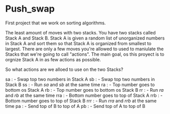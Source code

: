# Push_swap


First project that we work on sorting algorithms.

The least amount of moves with two stacks.
You have two stacks called Stack A and Stack B. Stack A is given a random list of unorganized numbers in Stack A and sort them so that Stack A is organized from smallest to largest. 
There are only a few moves you're allowed to used to maniulate the Stacks that we're going to call "actions". The main goal, os this proyect is to orgnize Stack A in as few actions as possible.


So what actions are we alloed to use on the two Stacks?

sa : - Swap top two numbers in Stack A
sb : -  Swap top two numbers in Stack B
ss : - Run *sa* and *sb* at the same time
ra : - Top number goes to bottom os Stack A
rb : - Top number goes to bottom os Stack B
rr : - Run *ra* and  *rb* at the same time
rra : - Bottom number goes to top of Stack A
rrb : - Bottom number goes to top of Stack B
rrr : - Run *rra* and *rrb* at the same time
pa : - Send top of B to top of A
pb : - Send top of A to top of B

